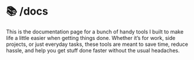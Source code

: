 # 📚 /docs

This is the documentation page for a bunch of handy tools I built to make life a little easier when getting things done.
Whether it’s for work, side projects, or just everyday tasks, these tools are meant to save time, reduce hassle, and help
you get stuff done faster without the usual headaches.
